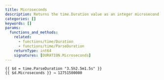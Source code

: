 ```yaml
---
title: Microseconds
description: Returns the time.Duration value as an integer microsecond count.
categories: []
keywords: []
params:
  functions_and_methods:
    related:
      - functions/time/Duration
      - functions/time/ParseDuration
    returnType: int64
    signatures: [DURATION.Microseconds]
---
```


```go-html-template
{{ $d = time.ParseDuration "3.5h2.5m1.5s" }}
{{ $d.Microseconds }} → 12751500000
```
